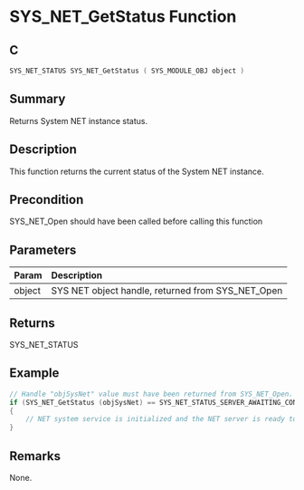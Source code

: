 # SYS_NET_GetStatus Function

## C

```c
SYS_NET_STATUS SYS_NET_GetStatus ( SYS_MODULE_OBJ object )
```

## Summary

Returns System NET instance status.  

## Description

This function returns the current status of the System NET instance.

## Precondition

SYS_NET_Open should have been called before calling this function  

## Parameters

| Param | Description |
|:----- |:----------- |
| object | SYS NET object handle, returned from SYS_NET_Open<br>  

## Returns

SYS_NET_STATUS  

## Example

```c
// Handle "objSysNet" value must have been returned from SYS_NET_Open.
if (SYS_NET_GetStatus (objSysNet) == SYS_NET_STATUS_SERVER_AWAITING_CONNECTION)
{
    // NET system service is initialized and the NET server is ready to accept new connection.
}
```

## Remarks

None. 



